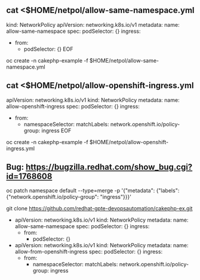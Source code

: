 cat <<EOF >$HOME/netpol/allow-same-namespace.yml
---
kind: NetworkPolicy
apiVersion: networking.k8s.io/v1
metadata:
  name: allow-same-namespace
spec:
  podSelector: {}
  ingress:
  - from:
    - podSelector: {}
EOF

oc create -n cakephp-example -f $HOME/netpol/allow-same-namespace.yml

cat <<EOF >$HOME/netpol/allow-openshift-ingress.yml
---
apiVersion: networking.k8s.io/v1
kind: NetworkPolicy
metadata:
  name: allow-openshift-ingress
spec:
  podSelector: {}
  ingress:
  - from:
    - namespaceSelector:
        matchLabels:
          network.openshift.io/policy-group: ingress
EOF

oc create -n cakephp-example -f $HOME/netpol/allow-openshift-ingress.yml

## Bug: https://bugzilla.redhat.com/show_bug.cgi?id=1768608
oc patch namespace default --type=merge -p '{"metadata": {"labels": {"network.openshift.io/policy-group": "ingress"}}}'

git clone https://github.com/redhat-gpte-devopsautomation/cakephp-ex.git

- apiVersion: networking.k8s.io/v1
  kind: NetworkPolicy
  metadata:
    name: allow-same-namespace
  spec:
    podSelector: {}
    ingress:
    - from:
      - podSelector: {}
- apiVersion: networking.k8s.io/v1
  kind: NetworkPolicy
  metadata:
    name: allow-from-openshift-ingress
  spec:
    podSelector: {}
    ingress:
    - from:
      - namespaceSelector:
          matchLabels:
            network.openshift.io/policy-group: ingress